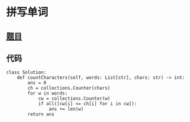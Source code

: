# 拼写单词

## [题目](https://leetcode-cn.com/problems/find-words-that-can-be-formed-by-characters/)

## 代码

    class Solution:
        def countCharacters(self, words: List[str], chars: str) -> int:
            ans = 0
            ch = collections.Counter(chars)
            for w in words:
                cw = collections.Counter(w)
                if all([cw[i] <= ch[i] for i in cw]):
                    ans += len(w)
            return ans
